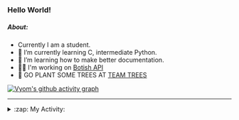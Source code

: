 ### Hello World!

##### About:
- Currently I am a student.
- 🌱 I’m currently learning C, intermediate Python.
- 🌱 I’m learning how to make better documentation.
- 👨‍💻 I'm working on [Botish API](https://github.com/Vyvy-vi/api)
- 🌱 GO PLANT SOME TREES AT [TEAM TREES](https://teamtrees.org/)

[![Vyom's github activity graph](https://activity-graph.herokuapp.com/graph?username=Vyvy-vi)](https://github.com/ashutosh00710/github-readme-activity-graph)

---
<details>
  <summary>:zap: My Activity:</summary>
  
<!--START_SECTION:waka-->
![Code Time](http://img.shields.io/badge/Code%20Time-767%20hrs%2026%20mins-blue)

**I'm a Night 🦉** 

```text
🌞 Morning    62 commits     ██░░░░░░░░░░░░░░░░░░░░░░░   9.64% 
🌆 Daytime    155 commits    ██████░░░░░░░░░░░░░░░░░░░   24.11% 
🌃 Evening    200 commits    ███████░░░░░░░░░░░░░░░░░░   31.1% 
🌙 Night      226 commits    ████████░░░░░░░░░░░░░░░░░   35.15%

```
📅 **I'm Most Productive on Sunday** 

```text
Monday       63 commits     ██░░░░░░░░░░░░░░░░░░░░░░░   9.8% 
Tuesday      109 commits    ████░░░░░░░░░░░░░░░░░░░░░   16.95% 
Wednesday    103 commits    ████░░░░░░░░░░░░░░░░░░░░░   16.02% 
Thursday     81 commits     ███░░░░░░░░░░░░░░░░░░░░░░   12.6% 
Friday       76 commits     ███░░░░░░░░░░░░░░░░░░░░░░   11.82% 
Saturday     65 commits     ██░░░░░░░░░░░░░░░░░░░░░░░   10.11% 
Sunday       146 commits    █████░░░░░░░░░░░░░░░░░░░░   22.71%

```


📊 **This Week I Spent My Time On** 

```text
🔥 Editors: 
VS Code                  15 hrs 39 mins      ████████████████████████░   96.07% 
Vim                      38 mins             █░░░░░░░░░░░░░░░░░░░░░░░░   3.93%

🐱‍💻 Projects: 
uni-webpages             3 hrs 45 mins       █████░░░░░░░░░░░░░░░░░░░░   23.1% 
api                      3 hrs 1 min         ████░░░░░░░░░░░░░░░░░░░░░   18.58% 
CSF                      2 hrs 37 mins       ████░░░░░░░░░░░░░░░░░░░░░   16.08% 
onboarding-bot           2 hrs 30 mins       ███░░░░░░░░░░░░░░░░░░░░░░   15.42% 
Praise-Bot-Discord       1 hr 39 mins        ██░░░░░░░░░░░░░░░░░░░░░░░   10.14%

```


 Last Updated on 29/04/2022 16:04:55 UTC
<!--END_SECTION:waka-->
</details>
